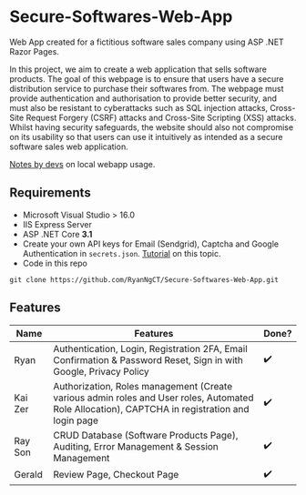 # Secure-Softwares-Web-App

Web App created for a fictitious software sales company using ASP .NET Razor Pages.

In this project, we aim to create a web application that sells software products. The goal of this webpage is to ensure that users have a secure distribution service to purchase their softwares from. The webpage must provide authentication and authorisation to provide better security, and must also be resistant to cyberattacks such as SQL injection attacks, Cross-Site Request Forgery (CSRF) attacks and Cross-Site Scripting (XSS) attacks. Whilst having security safeguards, the website should also not compromise on its usability so that users can use it intuitively as intended as a secure software sales web application.

[Notes by devs](https://docs.google.com/document/d/1SxIXTsnp0RhG702WcIClbmqBboJuLbTKRk2pcdqdYdo/edit?usp=sharing) on local webapp usage.

## Requirements
- Microsoft Visual Studio > 16.0
- IIS Express Server
- ASP .NET Core __3.1__
- Create your own API keys for Email (Sendgrid), Captcha and Google Authentication in `secrets.json`. [Tutorial](https://docs.microsoft.com/en-us/aspnet/core/security/app-secrets?view=aspnetcore-3.1&tabs=windows) on this topic.
- Code in this repo

```
git clone https://github.com/RyanNgCT/Secure-Softwares-Web-App.git
```


## Features

| Name    | Features                                                                                                                                                       |Done?| 
|---------|----------------------------------------------------------------------------------------------------------------------------------------------------------------|------|
| Ryan    | Authentication, Login, Registration 2FA, Email Confirmation & Password Reset, Sign in with Google, Privacy Policy                                                 | ✔️  |
| Kai Zer | Authorization, Roles management (Create various admin roles and User roles, Automated Role Allocation), CAPTCHA in registration and login page | ✔️  | 
| Ray Son | CRUD Database (Software Products Page), Auditing, Error Management & Session Management                                                                            | ✔️  |  
| Gerald  | Review Page, Checkout Page                                                                                                                                      | ✔️  |  
